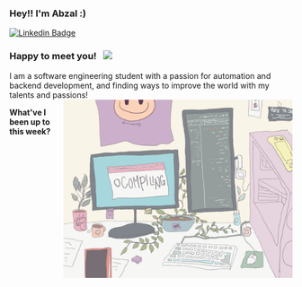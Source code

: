 ### Hey!! I'm Abzal :) 

[![Linkedin Badge](https://img.shields.io/badge/-LinkedIn-0e76a8?style=flat-square&logo=Linkedin&logoColor=white)](https://www.linkedin.com/in/abzal-issayev-a323161ba/)


### Happy to meet you! &nbsp; ![](https://visitor-badge.glitch.me/badge?page_id=Karisbala.Karisbala)

I am a software engineering student with a passion for automation and backend development, and finding ways to improve the world with my talents and passions! 
<img align="right" alt="GIF" src="https://github.com/ellarekow/ellarekow/blob/main/ellarekowgif" width="408" height="318" />


**What've I been up to this week?** 

<!--START_SECTION:waka-->

<!--END_SECTION:waka-->

